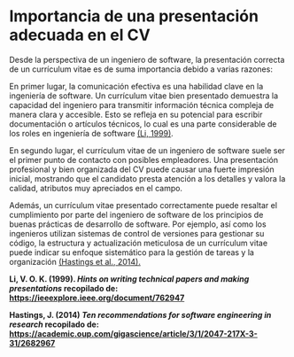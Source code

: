 # Importancia de una presentación adecuada en el CV

Desde la perspectiva de un ingeniero de software, la presentación correcta de un currículum vitae es de suma importancia debido a varias razones:

En primer lugar, la comunicación efectiva es una habilidad clave en la ingeniería de software. Un currículum vitae bien presentado demuestra la capacidad del ingeniero para transmitir información técnica compleja de manera clara y accesible. Esto se refleja en su potencial para escribir documentación o artículos técnicos, lo cual es una parte considerable de los roles en ingeniería de software [(Li, 1999)](https://ieeexplore.ieee.org/document/762947).

En segundo lugar, el currículum vitae de un ingeniero de software suele ser el primer punto de contacto con posibles empleadores. Una presentación profesional y bien organizada del CV puede causar una fuerte impresión inicial, mostrando que el candidato presta atención a los detalles y valora la calidad, atributos muy apreciados en el campo.

Además, un currículum vitae presentado correctamente puede resaltar el cumplimiento por parte del ingeniero de software de los principios de buenas prácticas de desarrollo de software. Por ejemplo, así como los ingenieros utilizan sistemas de control de versiones para gestionar su código, la estructura y actualización meticulosa de un currículum vitae puede indicar su enfoque sistemático para la gestión de tareas y la organización [(Hastings et al., 2014).](https://academic.oup.com/gigascience/article/3/1/2047-217X-3-31/2682967)

**Li, V. O. K. (1999). *Hints on writing technical papers and making presentations* recopilado de: https://ieeexplore.ieee.org/document/762947**

**Hastings, J. (2014) *Ten recommendations for software engineering in research* recopilado de: https://academic.oup.com/gigascience/article/3/1/2047-217X-3-31/2682967**
